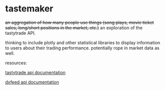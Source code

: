 # tastemaker
~~an aggregation of how many people use things (song plays, movie ticket sales, long/short positions in the market, etc.)~~
an exploration of the tastytrade API.

thinking to include plotly and other statistical libraries to display information to users about their trading performance. potentially rope in market data as well.

resources:

[tastytrade api documentation](https://developer.tastytrade.com/#api-overview)

[dxfeed api documentation](https://dxfeed.github.io/dxfeed-js-api/)

